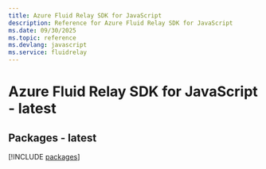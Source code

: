 ```yaml
---
title: Azure Fluid Relay SDK for JavaScript
description: Reference for Azure Fluid Relay SDK for JavaScript
ms.date: 09/30/2025
ms.topic: reference
ms.devlang: javascript
ms.service: fluidrelay
---
```

# Azure Fluid Relay SDK for JavaScript - latest
## Packages - latest
[!INCLUDE [packages](fluid-relay-index.md)]